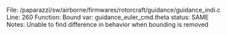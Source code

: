 File: /paparazzi/sw/airborne/firmwares/rotorcraft/guidance/guidance_indi.c
Line: 260
Function: Bound
var: guidance_euler_cmd.theta
status: SAME
Notes: Unable to find difference in behavior when bounding is removed
